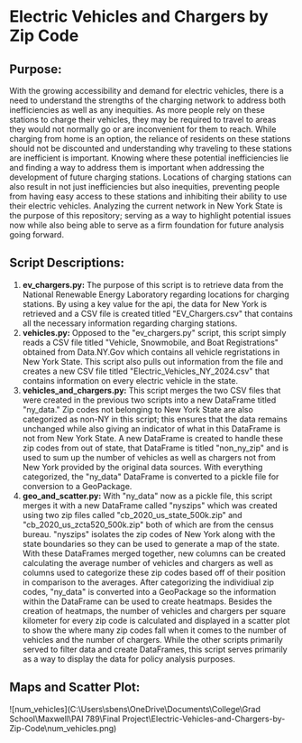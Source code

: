# Electric Vehicles and Chargers by Zip Code

## Purpose:
With the growing accessibility and demand for electric vehicles, there is a need to understand the strengths of the charging network to address both inefficiencies as well as any inequities. As more people rely on these  stations to charge their vehicles, they may be required to travel to areas they would not normally go or are inconvenient for them to reach. While charging from home is an option, the reliance of residents on these stations should not be discounted and understanding why traveling to these stations are inefficient is important. Knowing where these potential inefficiencies lie and finding a way to address them is important when addressing the development of future charging stations. Locations of charging stations can also result in not just inefficiencies but also inequities, preventing people from having easy access to these stations and inhibiting their ability to use their electric vehicles. Analyzing the current network in New York State is the purpose of this repository; serving as a way to highlight potential issues now while also being able to serve as a firm foundation for future analysis going forward. 

## Script Descriptions:

1. **ev_chargers.py:** The purpose of this script is to retrieve data from the National Renewable Energy Laboratory regarding locations for charging stations. By using a key value for the api, the data for New York is retrieved and a CSV file is created titled "EV_Chargers.csv" that contains all the necessary information regarding charging stations.
2. **vehicles.py:** Opposed to the "ev_chargers.py" script, this script simply reads a CSV file titled "Vehicle, Snowmobile, and Boat Registrations" obtained from Data.NY.Gov which contains all vehicle regristations in New York State. This script also pulls out information from the file and creates a new CSV file titled "Electric_Vehicles_NY_2024.csv" that contains information on every electric vehicle in the state. 
3. **vehicles_and_chargers.py:** This script merges the two CSV files that were created in the previous two scripts into a new DataFrame titled "ny_data." Zip codes not belonging to New York State are also categorized as non-NY in this script; this ensures that the data remains unchanged while also giving an indicator of what in this DataFrame is not from New York State. A new DataFrame is created to handle these zip codes from out of state, that DataFrame is titled "non_ny_zip" and is used to sum up the number of vehicles as well as chargers not from New York provided by the original data sources. With everything categorized, the "ny_data" DataFrame is converted to a pickle file for conversion to a GeoPackage. 
4. **geo_and_scatter.py:** With "ny_data" now as a pickle file, this script merges it with a new DataFrame called "nyszips" which was created using two zip files called "cb_2020_us_state_500k.zip" and "cb_2020_us_zcta520_500k.zip" both of which are from the census bureau. "nyszips" isolates the zip codes of New York along with the state boundaries so they can be used to generate a map of the state. With these DataFrames merged together, new columns can be created calculating the average number of vehicles and chargers as well as columns used to categorize these zip codes based off of their position in comparison to the averages. After categorizing the individiual zip codes, "ny_data" is converted into a GeoPackage so the information within the DataFrame can be used to create heatmaps. Besides the creation of heatmaps, the number of vehicles and chargers per square kilometer for every zip code is calculated and displayed in a scatter plot to show the where many zip codes fall when it comes to the number of vehicles and the number of chargers. While the other scripts primarily served to filter data and create DataFrames, this script serves primarily as a way to display the data for policy analysis purposes. 

## Maps and Scatter Plot: 
![num_vehicles](C:\Users\sbens\OneDrive\Documents\College\Grad School\Maxwell\PAI 789\Final Project\Electric-Vehicles-and-Chargers-by-Zip-Code\num_vehicles.png)

